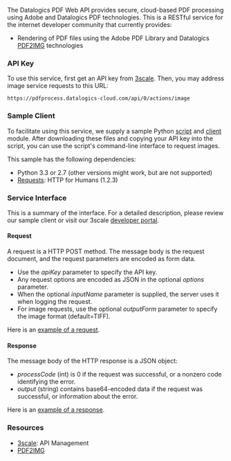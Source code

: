 The Datalogics PDF Web API provides secure, cloud-based PDF processing using
Adobe and Datalogics PDF technologies. This is a RESTful service for the
internet developer community that currently provides:

* Rendering of PDF files using the Adobe PDF Library and Datalogics
[PDF2IMG](http://www.datalogics.com/products/pdf2img/index.asp) technologies

### API Key

To use this service, first get an API key from
[3scale](http://datalogics-cloud.3scale.net/). Then, you may address
image service requests to this URL:

    https://pdfprocess.datalogics-cloud.com/api/0/actions/image

### Sample Client

To facilitate using this service, we supply a sample Python
[script](pdf2img_8py_source.html) and [client](classpdfclient_1_1_client.html)
module. After downloading these files and copying your API key into the script,
you can use the script's command-line interface to request images.

This sample has the following dependencies:

* Python 3.3 or 2.7 (other versions might work, but are not supported)
* [Requests](http://docs.python-requests.org/en/latest/): HTTP for Humans (1.2.3)

### Service Interface

This is a summary of the interface. For a detailed description, please review our sample client or visit our 3scale
<a href="https://datalogics-cloud.3scale.net/docs">developer portal</a>.

#### Request

A request is a HTTP POST method. The message body is the request document,
and the request parameters are encoded as form data.

* Use the _apiKey_ parameter to specify the API key.
* Any request options are encoded as JSON in the optional _options_ parameter.
* When the optional _inputName_ parameter is supplied, the server uses it when logging the request.
* For image requests, use the optional _outputForm_ parameter to specify the image format (default=TIFF).

Here is an [example of a request](examples/request.txt).

#### Response

The message body of the HTTP response is a JSON object:

* _processCode_ (int) is 0 if the request was successful, or a nonzero code identifying the error.
* _output_ (string) contains base64-encoded data if the request was successful, or information about the error.

Here is an [example of a response](examples/response.txt).

### Resources

* [3scale](http://3scale.net): API Management
* [PDF2IMG](http://www.datalogics.com/products/pdf2img/index.asp)

